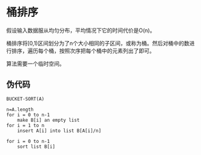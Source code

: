 # 桶排序
假设输入数据服从均匀分布，平均情况下它的时间代价是O(n)。

桶排序将[0,1)区间划分为了n个大小相同的子区间，或称为桶。然后对桶中的数进行排序，遍历每个桶，按照次序把每个桶中的元素列出了即可。

算法需要一个临时空间。

## 伪代码
    BUCKET-SORT(A)
    
    n=A.length
    for i = 0 to n-1
    	make B[i] an empty list
    for i = 1 to n
    	insert A[i] into list B[A[i]/n]
    
    for i = 0 to n-1
    	sort list B[i]
    